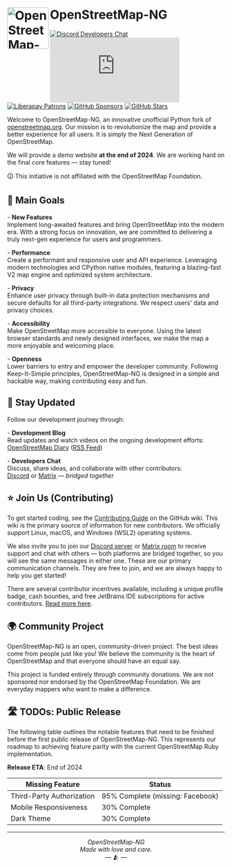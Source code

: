# <img src="https://files.monicz.dev/osm/openstreetmap-ng.webp" alt="OpenStreetMap-NG logo" align="left" height="96px"> OpenStreetMap-NG

[![Discord Developers Chat](https://shields.monicz.dev/discord/1246123404613128203?logo=discord&logoColor=FFF&label=Developers&color=5865F2&cacheSeconds=600)](https://discord.gg/GM89hdjSCB)
[![Matrix Developers Chat](https://shields.monicz.dev/matrix/openstreetmap-ng%3Amatrix.org?logo=matrix&label=Developers&color=111&cacheSeconds=600)](https://matrix.to/#/#openstreetmap-ng:matrix.org)
[![Liberapay Patrons](https://shields.monicz.dev/liberapay/patrons/Zaczero?logo=liberapay&label=Patrons)](https://liberapay.com/Zaczero/)
[![GitHub Sponsors](https://shields.monicz.dev/github/sponsors/Zaczero?logo=github&label=Sponsors&color=%23db61a2)](https://github.com/sponsors/Zaczero)
[![GitHub Stars](https://shields.monicz.dev/github/stars/openstreetmap-ng/openstreetmap-ng?style=social)](https://github.com/openstreetmap-ng/openstreetmap-ng)

Welcome to OpenStreetMap-NG, an innovative unofficial Python fork of [openstreetmap.org](https://openstreetmap.org). Our mission is to revolutionize the map and provide a better experience for all users. It is simply the Next Generation of OpenStreetMap.

We will provide a demo website **at the end of 2024**. We are working hard on the final core features — stay tuned!

🛈 This initiative is not affiliated with the OpenStreetMap Foundation.

## 🎯 Main Goals

\- **New Features**\
Implement long-awaited features and bring OpenStreetMap into the modern era. With a strong focus on innovation, we are committed to delivering a truly next-gen experience for users and programmers.

\- **Performance**\
Create a performant and responsive user and API experience. Leveraging modern technologies and CPython native modules, featuring a blazing-fast V2 map engine and optimized system architecture.

\- **Privacy**\
Enhance user privacy through built-in data protection mechanisms and secure defaults for all third-party integrations. We respect users' data and privacy choices.

\- **Accessibility**\
Make OpenStreetMap more accessible to everyone. Using the latest browser standards and newly designed interfaces, we make the map a more enjoyable and welcoming place.

\- **Openness**\
Lower barriers to entry and empower the developer community. Following Keep-It-Simple principles, OpenStreetMap-NG is designed in a simple and hackable way, making contributing easy and fun.

## 📢 Stay Updated

Follow our development journey through:

\- **Development Blog**\
Read updates and watch videos on the ongoing development efforts:\
[OpenStreetMap Diary](https://www.openstreetmap.org/user/NorthCrab/diary) ([RSS Feed](https://www.openstreetmap.org/user/NorthCrab/diary/rss))

\- **Developers Chat**\
Discuss, share ideas, and collaborate with other contributors:\
[Discord](https://discord.gg/GM89hdjSCB) or [Matrix](https://matrix.to/#/#openstreetmap-ng:matrix.org) — *bridged together*

## ⭐ Join Us (Contributing)

To get started coding, see
the [Contributing Guide](https://github.com/openstreetmap-ng/openstreetmap-ng/wiki/Contributing:-Getting-Started) on the
GitHub wiki. This wiki is the primary source of information for new contributors. We officially support Linux, macOS,
and Windows (WSL2) operating systems.

We also invite you to join our [Discord server](https://discord.gg/GM89hdjSCB) or [Matrix room](https://matrix.to/#/#openstreetmap-ng:matrix.org) to receive support and chat with others — both platforms are bridged together, so you will see the same messages in either one. These are our primary communication channels. They are free to join, and we are always happy to help you get started!

There are several contributor incentives available, including a unique profile badge, cash bounties, and free JetBrains
IDE subscriptions for active contributors.
[Read more here](https://github.com/openstreetmap-ng/openstreetmap-ng/wiki/Contributor-Incentives).

## 🌍 Community Project

OpenStreetMap-NG is an open, community-driven project. The best ideas come from people just like you! We believe the community is the heart of OpenStreetMap and that everyone should have an equal say.

This project is funded entirely through community donations. We are not sponsored nor endorsed by the OpenStreetMap Foundation. We are everyday mappers who want to make a difference.

## 🛣️ TODOs: Public Release

The following table outlines the notable features that need to be finished before the first public release of OpenStreetMap-NG. This represents our roadmap to achieving feature parity with the current OpenStreetMap Ruby implementation.

**Release ETA**: End of 2024

| Missing Feature           | Status                           |
|---------------------------|----------------------------------|
| Third-Party Authorization | 95% Complete (missing: Facebook) |
| Mobile Responsiveness     | 30% Complete                     |
| Dark Theme                | 30% Complete                     |

---

<p align="center">
<i>OpenStreetMap-NG</i><br>
<i>Made with love and care.</i><br>
— 🫂 —
</p>
